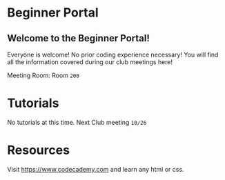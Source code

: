 # Beginner Portal
## __Welcome to the Beginner Portal!__
Everyone is welcome! No prior coding experience necessary! You will find all the information covered during our club meetings here! 

Meeting Room: Room `200`


# Tutorials
No tutorials at this time. Next Club meeting `10/26` 

# Resources
Visit https://www.codecademy.com and learn any html or css.

